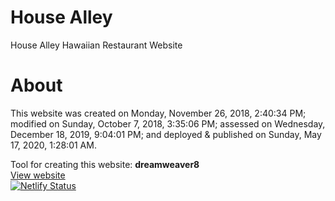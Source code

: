 # House Alley
House Alley Hawaiian Restaurant Website

# About
This website was created on Monday, November 26, 2018, 2:40:34 PM; modified on Sunday, October 7, 2018, 3:35:06 PM; assessed on Wednesday, December 18, 2019, 9:04:01 PM; and deployed & published on Sunday, May 17, 2020, 1:28:01 AM.

Tool for creating this website: **dreamweaver8**
<br>
[View website](https://housealley.netlify.app/)
<br>
[![Netlify Status](https://api.netlify.com/api/v1/badges/9536c4ec-2a13-4223-a351-d2a6062c4aaf/deploy-status)](https://app.netlify.com/sites/housealley/deploys)
